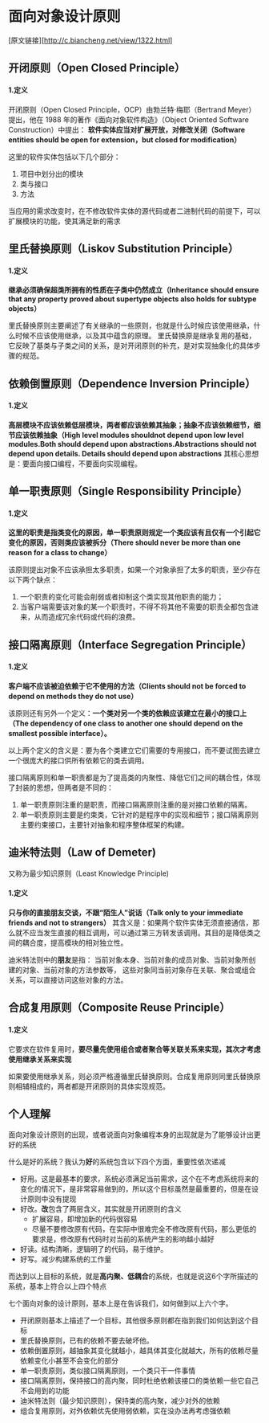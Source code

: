 面向对象设计原则
===

[原文链接][http://c.biancheng.net/view/1322.html]

## 开闭原则（Open Closed Principle）


#### 1.定义
开闭原则（Open Closed Principle，OCP）由勃兰特·梅耶（Bertrand Meyer）提出，他在 1988 年的著作《面向对象软件构造》（Object Oriented Software Construction）中提出：
**软件实体应当对扩展开放，对修改关闭（Software entities should be open for extension，but closed for modification）**

这里的软件实体包括以下几个部分：
1. 项目中划分出的模块
2. 类与接口
3. 方法

当应用的需求改变时，在不修改软件实体的源代码或者二进制代码的前提下，可以扩展模块的功能，使其满足新的需求

## 里氏替换原则（Liskov Substitution Principle）

#### 1.定义
**继承必须确保超类所拥有的性质在子类中仍然成立（Inheritance should ensure that any property proved about supertype objects also holds for subtype objects）**

里氏替换原则主要阐述了有关继承的一些原则，也就是什么时候应该使用继承，什么时候不应该使用继承，以及其中蕴含的原理。
里氏替换原是继承复用的基础，它反映了基类与子类之间的关系，是对开闭原则的补充，是对实现抽象化的具体步骤的规范。

## 依赖倒置原则（Dependence Inversion Principle）

#### 1.定义
**高层模块不应该依赖低层模块，两者都应该依赖其抽象；抽象不应该依赖细节，细节应该依赖抽象（High level modules shouldnot depend upon low level modules.Both should depend upon abstractions.Abstractions should not depend upon details. Details should depend upon abstractions**
其核心思想是：要面向接口编程，不要面向实现编程。

## 单一职责原则（Single Responsibility Principle）

#### 1.定义
**这里的职责是指类变化的原因，单一职责原则规定一个类应该有且仅有一个引起它变化的原因，否则类应该被拆分（There should never be more than one reason for a class to change）**

该原则提出对象不应该承担太多职责，如果一个对象承担了太多的职责，至少存在以下两个缺点：
1. 一个职责的变化可能会削弱或者抑制这个类实现其他职责的能力；
2. 当客户端需要该对象的某一个职责时，不得不将其他不需要的职责全都包含进来，从而造成冗余代码或代码的浪费。

## 接口隔离原则（Interface Segregation Principle）

#### 1.定义
**客户端不应该被迫依赖于它不使用的方法（Clients should not be forced to depend on methods they do not use）**

该原则还有另外一个定义：**一个类对另一个类的依赖应该建立在最小的接口上（The dependency of one class to another one should depend on the smallest possible interface）。**

以上两个定义的含义是：要为各个类建立它们需要的专用接口，而不要试图去建立一个很庞大的接口供所有依赖它的类去调用。

接口隔离原则和单一职责都是为了提高类的内聚性、降低它们之间的耦合性，体现了封装的思想，但两者是不同的：
1. 单一职责原则注重的是职责，而接口隔离原则注重的是对接口依赖的隔离。
2. 单一职责原则主要是约束类，它针对的是程序中的实现和细节；接口隔离原则主要约束接口，主要针对抽象和程序整体框架的构建。

## 迪米特法则（Law of Demeter)

又称为最少知识原则（Least Knowledge Principle)

#### 1.定义

**只与你的直接朋友交谈，不跟“陌生人”说话（Talk only to your immediate friends and not to strangers）**
其含义是：如果两个软件实体无须直接通信，那么就不应当发生直接的相互调用，可以通过第三方转发该调用。其目的是降低类之间的耦合度，提高模块的相对独立性。

迪米特法则中的**朋友**是指：
当前对象本身、当前对象的成员对象、当前对象所创建的对象、当前对象的方法参数等，
这些对象同当前对象存在关联、聚合或组合关系，可以直接访问这些对象的方法。

## 合成复用原则（Composite Reuse Principle）

#### 1.定义
它要求在软件复用时，**要尽量先使用组合或者聚合等关联关系来实现，其次才考虑使用继承关系来实现**

如果要使用继承关系，则必须严格遵循里氏替换原则。合成复用原则同里氏替换原则相辅相成的，两者都是开闭原则的具体实现规范。


## 个人理解

面向对象设计原则的出现，或者说面向对象编程本身的出现就是为了能够设计出更好的系统

什么是好的系统？我认为**好**的系统包含以下四个方面，重要性依次递减
- 好用。这是最基本的要求，系统必须满足当前需求，这个在不考虑系统将来的变化的情况下，是非常容易做到的，所以这个目标虽然是最重要的，但是在设计原则中没有提现
- 好改。**改**包含了两层含义，其实就是开闭原则的含义
    - 扩展容易，即增加新的代码很容易
    - 尽量不要修改原有代码，在实际中很难完全不修改原有代码，那么更低的要求是，修改原有代码时对当前的系统产生的影响越小越好
- 好读。结构清晰，逻辑明了的代码，易于维护。
- 好写。减少构建系统的工作量

而达到以上目标的系统，就是**高内聚、低耦合**的系统，也就是说这6个字所描述的系统，基本上符合以上四个特点

七个面向对象的设计原则，基本上是在告诉我们，如何做到以上六个字。
- 开闭原则基本上描述了一个目标，其他很多原则都在指到我们如何达到这个目标
- 里氏替换原则，已有的依赖不要去破坏他。
- 依赖倒置原则，越抽象其变化就越小，越具体其变化就越大，所有的依赖尽量依赖变化小甚至不会变化的部分
- 单一职责原则，类似接口隔离原则，一个类只干一件事情
- 接口隔离原则，保持接口的高内聚，同时杜绝依赖该接口的类依赖一些它自己不会用到的功能
- 迪米特法则（最少知识原则），保持类的高内聚，减少对外的依赖
- 组合复用原则，对外依赖优先使用弱依赖，实在没办法再考虑强依赖

